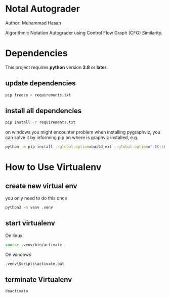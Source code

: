 # Notal Autograder
Author: Muhammad Hasan

Algorithmic Notation Autograder using Control Flow Graph (CFG) Similarity.

# Dependencies

This project requires __python__ version __3.8__ or __later__.

## update dependencies
```sh
pip freeze > requirements.txt
```

## install all dependencies
```sh
pip install -r requirements.txt
```

on windows you might encounter problem when installing pygraphviz, you can solve it by informing pip on where is graphviz installed, e.g.
```cmd
python -m pip install --global-option=build_ext --global-option="-IC:\Program Files\Graphviz\include" --global-option="-LC:\Program Files\Graphviz\lib" pygraphviz
```

# How to Use Virtualenv

## create new virtual env
you only need to do this once
```sh
python3 -m venv .venv
```

## start virtualenv
On linux
```sh
source .venv/bin/activate
```

On windows
```cmd
.venv\Scripts\activate.bat
```

## terminate Virtualenv
```sh
deactivate
```